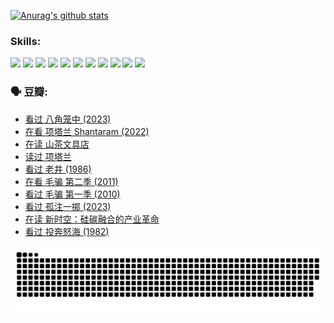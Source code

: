 
[![Anurag's github stats](https://github-readme-stats.vercel.app/api?username=w940853815)](https://github.com/anuraghazra/github-readme-stats)

### Skills:

<code><img height="32" src="https://cdn.jsdelivr.net/npm/simple-icons@v5/icons/python.svg"></code>
<code><img height="32" src="https://cdn.jsdelivr.net/npm/simple-icons@v5/icons/javascript.svg"></code>
<code><img height="32" src="https://cdn.jsdelivr.net/npm/simple-icons@v5/icons/django.svg"></code>
<code><img height="32" src="https://cdn.jsdelivr.net/npm/simple-icons@v5/icons/flask.svg"></code>
<code><img height="32" src="https://cdn.jsdelivr.net/npm/simple-icons@v5/icons/vuetify.svg"></code>
<code><img height="32" src="https://cdn.jsdelivr.net/npm/simple-icons@v5/icons/git.svg"></code>
<code><img height="32" src="https://cdn.jsdelivr.net/npm/simple-icons@v5/icons/docker.svg"></code>
<code><img height="32" src="https://cdn.jsdelivr.net/npm/simple-icons@v5/icons/postgresql.svg"></code>
<code><img height="32" src="https://cdn.jsdelivr.net/npm/simple-icons@v5/icons/elasticsearch.svg"></code>
<code><img height="32" src="https://cdn.jsdelivr.net/npm/simple-icons@v5/icons/macos.svg"></code>
<code><img height="32" src="https://cdn.jsdelivr.net/npm/simple-icons@v5/icons/linux.svg"></code>

### 🗣 豆瓣:

<!-- DOUBAN-ACTIVITIES:START -->
- [看过 八角笼中‎ (2023)](https://www.douban.com/people/136069238/status/4367541707/?_i=94866858)
- [在看 项塔兰 Shantaram‎ (2022)](https://www.douban.com/people/136069238/status/4365497032/?_i=94866858)
- [在读 山茶文具店](https://www.douban.com/people/136069238/status/4364620725/?_i=94866858)
- [读过 项塔兰](https://www.douban.com/people/136069238/status/4364620288/?_i=94866858)
- [看过 老井‎ (1986)](https://www.douban.com/people/136069238/status/4362366672/?_i=94866858)
- [在看 毛骗 第二季‎ (2011)](https://www.douban.com/people/136069238/status/4355752869/?_i=94866858)
- [看过 毛骗 第一季‎ (2010)](https://www.douban.com/people/136069238/status/4355752667/?_i=94866858)
- [看过 孤注一掷‎ (2023)](https://www.douban.com/people/136069238/status/4354774568/?_i=94866858)
- [在读 新时空：硅碳融合的产业革命](https://www.douban.com/people/136069238/status/4348545149/?_i=94866858)
- [看过 投奔怒海‎ (1982)](https://www.douban.com/people/136069238/status/4336696255/?_i=94866858)
<!-- DOUBAN-ACTIVITIES:END -->


![Snake animation](https://raw.githubusercontent.com/w940853815/w940853815/output/github-contribution-grid-snake.svg)

<!--
**w940853815/w940853815** is a ✨ _special_ ✨ repository because its `README.md` (this file) appears on your GitHub profile.

Here are some ideas to get you started:

- 🔭 I’m currently working on ...
- 🌱 I’m currently learning ...
- 👯 I’m looking to collaborate on ...
- 🤔 I’m looking for help with ...
- 💬 Ask me about ...
- 📫 How to reach me: ...
- 😄 Pronouns: ...
- ⚡ Fun fact: ...
-->
